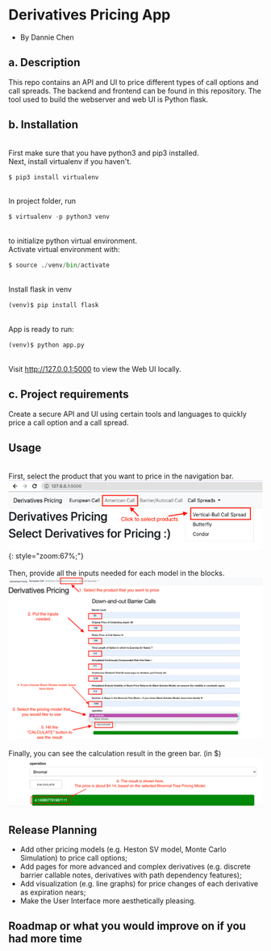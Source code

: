 # Derivatives Pricing App
 - By Dannie Chen

## a. Description
This repo contains an API and UI to price different types of call options and call spreads. The backend and frontend can be found in this repository. The tool used to build the webserver and web UI is Python flask.
## b. Installation
<br/>First make sure that you have python3 and pip3 installed.
<br/>Next, install virtualenv if you haven't.
```python
$ pip3 install virtualenv 
```
<br/>In project folder, run
```python
$ virtualenv -p python3 venv
```
<br/>to initialize python virtual environment.
<br/>Activate virtual environment with:
```python
$ source ./venv/bin/activate
```
<br/>Install flask in venv
```python
(venv)$ pip install flask
```
<br/>App is ready to run:
```python
(venv)$ python app.py
```
<br/>Visit http://127.0.0.1:5000 to view the Web UI locally.

## c. Project requirements
Create a secure API and UI using certain tools and languages to quickly price a call option and a call spread.
## Usage
<br/>First, select the product that you want to price in the navigation bar. 
![Alt text](/home.png?raw=true "home page"){: style="zoom:67%;"}
<br/>
<br/> Then, provide all the inputs needed for each model in the blocks.
![Alt text](/barrier.png?raw=true "pricing page")
<br/>
<br/> Finally, you can see the calculation result in the green bar. (in $)
![Alt text](/result.png?raw=true "output")
## Release Planning
- Add other pricing models (e.g. Heston SV model, Monte Carlo Simulation) to price call options;
- Add pages for more advanced and complex derivatives (e.g. discrete barrier callable notes, derivatives with path dependency features);
- Add visualization (e.g. line graphs) for price changes of each derivative as expiration nears;
- Make the User Interface more aesthetically pleasing.
## Roadmap or what you would improve on if you had more time
